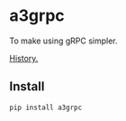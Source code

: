 # a3grpc

To make using gRPC simpler.

[History.](HISTORY.md)

## Install

```shell script
pip install a3grpc

```
